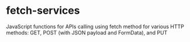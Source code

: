 # fetch-services
JavaScript functions for APIs calling using fetch method for various HTTP methods: GET, POST (with JSON payload and FormData), and PUT

